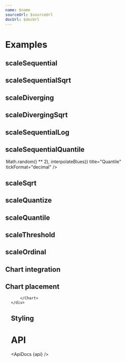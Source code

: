 ```yaml
---
name: $name
sourceUrl: $sourceUrl
docUrl: $docUrl
---
```


<script lang="ts">
	import { range } from 'd3-array';
	import { randomNormal } from 'd3-random';

	import {
		scaleSequential,
		scaleSequentialSqrt,
		scaleDiverging,
		scaleDivergingSqrt,
		scaleSequentialLog,
		scaleSequentialQuantile,
		scaleSqrt,
		scaleQuantize,
		scaleQuantile,
		scaleThreshold,
		scaleOrdinal,
	} from 'd3-scale';

	import {
		interpolateViridis,
		interpolateTurbo,
		interpolatePiYG,
		interpolateRdBu,
		interpolateBlues,
		schemePurples,
		schemeSpectral,
		schemeRdBu,
	} from 'd3-scale-chromatic';

	import { ApiDocs } from 'svelte-ux';

	import api from '$lib/components/Legend.svelte?raw&sveld';

	import Chart, { Svg } from '$lib/components/Chart.svelte';
	import Legend from '$lib/components/Legend.svelte';
	import Pie from '$lib/components/Pie.svelte';

	import Preview from '$lib/docs/Preview.svelte';

	const data = [];
</script>

# Examples

## scaleSequential

<Preview>
	<Legend scale={scaleSequential([0, 100], interpolateViridis)} title="Temperature (°F)" />
</Preview>

## scaleSequentialSqrt

<Preview>
	<Legend scale={scaleSequentialSqrt([0, 1], interpolateTurbo)} title="Speed (kts)" />
</Preview>

## scaleDiverging

<Preview>
	<Legend scale={scaleDiverging([-0.1, 0, 0.1], interpolatePiYG)} title="Daily change" tickFormat="percentRound" />
</Preview>

## scaleDivergingSqrt

<Preview>
	<Legend scale={scaleDivergingSqrt([-0.1, 0, 0.1], interpolateRdBu)} title="Daily change" tickFormat="percentRound" />
</Preview>

## scaleSequentialLog

<Preview>
	<Legend scale={scaleSequentialLog([1, 100], interpolateBlues)} title="Energy (joules)" ticks={10} />
</Preview>

## scaleSequentialQuantile

<Preview>
	<Legend scale={scaleSequentialQuantile(range(100).map(() => Math.random() ** 2), interpolateBlues)} title="Quantile" tickFormat="decimal" />
</Preview>

## scaleSqrt

<Preview>
	<Legend scale={scaleSqrt([-100, 0, 100], ["blue", "white", "red"])} title="Temperature (°C)" />
</Preview>

## scaleQuantize

<Preview>
	<Legend scale={scaleQuantize([1, 10], schemePurples[9])} title="Unemployment rate (%)" />
</Preview>

## scaleQuantile

<Preview>
	<Legend scale={scaleQuantile(range(1000).map(randomNormal(100, 20)), schemeSpectral[9])} title="Height (cm)" tickFormat="integer" />
</Preview>

## scaleThreshold

<Preview>
	<Legend scale={scaleThreshold([2.5, 3.1, 3.5, 3.9, 6, 7, 8, 9.5], schemeRdBu[9])} title="Unemployment rate (%)" tickSize={0} />
</Preview>

## scaleOrdinal

<Preview>
	<Legend scale={scaleOrdinal(["<10", "10-19", "20-29", "30-39", "40-49", "50-59", "60-69", "70-79", "≥80"], schemeSpectral[10])} title="Age (years)" tickSize={0} />
</Preview>

## Chart integration

<Preview>
	<Chart
		data={[{ name: 'One' }, { name: 'Two' }, { name: 'Three' }]}
		r="name"
		rScale={scaleOrdinal()}
		rRange={['var(--color-blue-500)', 'var(--color-green-500)', 'var(--color-purple-500)']}
	>
		<Legend title="I am Legend" />
	</Chart>
</Preview>

## Chart placement

<Preview>
	<div class="h-[300px]">
		<Chart
			data={[{ name: 'One' }, { name: 'Two' }, { name: 'Three' }]}
			r="name"
			rScale={scaleOrdinal()}
			rRange={['var(--color-blue-500)', 'var(--color-green-500)', 'var(--color-purple-500)']}
		>
			<Legend title="top-left" placement="top-left"  />
			<Legend title="top" placement="top"  />
			<Legend title="top-right" placement="top-right"  />
			<Legend title="left" placement="left"  />
			<Legend title="center" placement="center"  />
			<Legend title="right" placement="right"  />
			<Legend title="bottom-left" placement="bottom-left"  />
			<Legend title="bottom" placement="bottom"  />
			<Legend title="bottom-right" placement="bottom-right" />
			
		</Chart>
	</div>
</Preview>

## Styling

<Preview>
	<Legend
		scale={scaleSequential([0, 100], interpolateViridis)}
		title="Temperature (°F)"
		width={600}
		tickFontSize={12}
		classes={{
			root: 'ml-10',
			title: 'text-lg text-center',
			label: 'fill-black/50',
			tick: 'stroke-white'
		}}
	/>
</Preview>

# API

<ApiDocs {api} />
